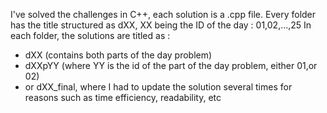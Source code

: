 I've solved the challenges in C++, each solution is a .cpp file.
Every folder has the title structured as dXX, XX being the ID of the day :  01,02,...,25
In each folder, the solutions are titled as :
- dXX (contains both parts of the day problem) 
- dXXpYY (where YY is the id of the part of the day problem, either 01,or 02)   
- or dXX_final, where I had to update the solution several times for reasons such as time efficiency, readability, etc
